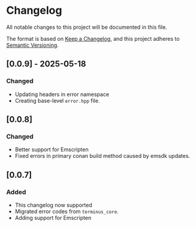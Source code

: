 # Changelog

All notable changes to this project will be documented in this file.

The format is based on [Keep a Changelog](https://keepachangelog.com/en/1.1.0/),
and this project adheres to [Semantic Versioning](https://semver.org/spec/v2.0.0.html).

## [0.0.9] - 2025-05-18

### Changed

- Updating headers in error namespace
- Creating base-level `error.hpp` file.

## [0.0.8]

### Changed

- Better support for Emscripten
- Fixed errors in primary conan build method caused by emsdk updates.

## [0.0.7]

### Added

- This changelog now supported
- Migrated error codes from `terminus_core`.
- Adding support for Emscripten

